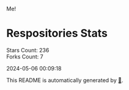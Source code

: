 Me!

# Respositories Stats
Stars Count: 236  
Forks Count: 7

2024-05-06 00:09:18  

This README is automatically generated by [🐰](https://github.com/rnitta/rnitta).

